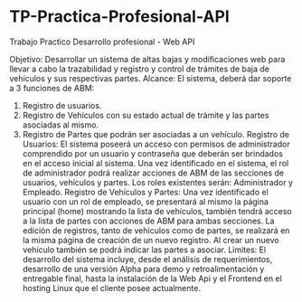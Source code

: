 # TP-Practica-Profesional-API
Trabajo Practico Desarrollo profesional - Web API 

Objetivo:
Desarrollar un sistema de altas bajas y modificaciones web para llevar a cabo la
trazabilidad y registro y control de trámites de baja de vehículos y sus respectivas partes.
Alcance:
El sistema, deberá dar soporte a 3 funciones de ABM:
1. Registro de usuarios.
2. Registro de Vehículos con su estado actual de trámite y las partes asociadas al
mismo.
3. Registro de Partes que podrán ser asociadas a un vehículo.
Registro de Usuarios:
El sistema poseerá un acceso con permisos de administrador comprendido por un
usuario y contraseña que deberán ser brindados en el acceso inicial al sistema. Una vez
identificado en el sistema, el rol de administrador podrá realizar acciones de ABM de las
secciones de usuarios, vehículos y partes. Los roles existentes serán: Administrador y Empleado.
Registro de Vehículos y Partes:
Una vez identificado el usuario con un rol de empleado, se presentará al mismo la página
principal (home) mostrando la lista de vehículos, también tendrá acceso a la lista de partes con
acciones de ABM para ambas secciones. La edición de registros, tanto de vehículos como de
partes, se realizará en la misma página de creación de un nuevo registro. Al crear un nuevo
vehículo también se podrá indicar las partes a asociar.
Limites:
El desarrollo del sistema incluye, desde el análisis de requerimientos, desarrollo de una
versión Alpha para demo y retroalimentación y entregable final, hasta la instalación de la Web
Api y el Frontend en el hosting Linux que el cliente posee actualmente.
